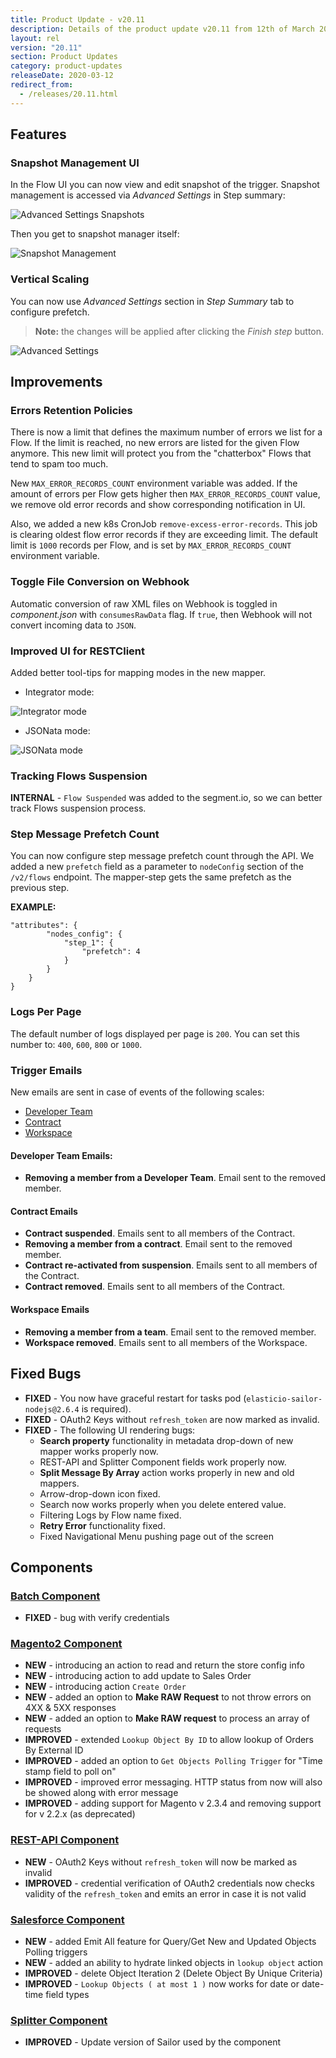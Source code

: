 ```yaml
---
title: Product Update - v20.11
description: Details of the product update v20.11 from 12th of March 2020.
layout: rel
version: "20.11"
section: Product Updates
category: product-updates
releaseDate: 2020-03-12
redirect_from:
  - /releases/20.11.html
---
```


## Features

### Snapshot Management UI

In the Flow UI you can now view and edit snapshot of the trigger. Snapshot management
is accessed via *Advanced Settings* in Step summary:

![Advanced Settings Snapshots](/assets/img/RN/20.11/snapshot-management.png)

Then you get to snapshot manager itself:

![Snapshot Management](/assets/img/RN/20.11/snapshot-management-2.png)

### Vertical Scaling

You can now use *Advanced Settings* section in *Step Summary* tab to configure prefetch.

> **Note:** the changes will be applied after clicking the *Finish step* button.

![Advanced Settings](/assets/img/RN/20.11/advanced-settings.png)

## Improvements

### Errors Retention Policies

There is now a limit that defines the maximum number of errors we list for a Flow.
If the limit is reached, no new errors are listed for the given Flow anymore.
This new limit will protect you from the "chatterbox" Flows that tend to spam too much.

New `MAX_ERROR_RECORDS_COUNT` environment variable was added. If the amount of
errors per Flow gets higher then `MAX_ERROR_RECORDS_COUNT` value, we remove old
error records and show corresponding notification in UI.

Also, we added a new k8s CronJob `remove-excess-error-records`. This job is
clearing oldest flow error records if they are exceeding limit. The default limit
is `1000` records per Flow, and is set by `MAX_ERROR_RECORDS_COUNT` environment variable.

### Toggle File Conversion on Webhook

Automatic conversion of raw XML files on Webhook is toggled in *component.json*
with `consumesRawData` flag. If `true`, then Webhook will not convert incoming data to `JSON`.

### Improved UI for RESTClient

Added better tool-tips for mapping modes in the new mapper.

- Integrator mode:

![Integrator mode](/assets/img/RN/20.11/integrator-mode.png)

- JSONata mode:

![JSONata mode](/assets/img/RN/20.11/jsonata-mode.png)


### Tracking Flows Suspension

**INTERNAL** - `Flow Suspended` was added to the segment.io, so we can better track
Flows suspension process.

### Step Message Prefetch Count

You can now configure step message prefetch count through the API. We added a
new `prefetch` field as a parameter to `nodeConfig` section of the `/v2/flows`
endpoint. The mapper-step gets the same prefetch as the previous step.

**EXAMPLE:**

```
"attributes": {
        "nodes_config": {
            "step_1": {
                "prefetch": 4
            }
        }
    }
}
```

### Logs Per Page

The default number of logs displayed per page is `200`. You can set this number to: `400`, `600`, `800` or `1000`.

### Trigger Emails

New emails are sent in case of events of the following scales:

- [Developer Team](#developer-team-emails)
- [Contract](#contract-emails)
- [Workspace](#workspace-emails)

#### Developer Team Emails:

*   **Removing a member from a Developer Team**. Email sent to the removed member.

#### Contract Emails

*   **Contract suspended**. Emails sent to all members of the Contract.
*   **Removing a member from a contract**. Email sent to the removed member.
*   **Contract re-activated from suspension**. Emails sent to all members of the Contract.
*   **Contract removed**. Emails sent to all members of the Contract.

#### Workspace Emails

*   **Removing a member from a team**. Email sent to the removed member.
*   **Workspace removed**. Emails sent to all members of the Workspace.

## Fixed Bugs

*   **FIXED** - You now have graceful restart for tasks pod (`elasticio-sailor-nodejs@2.6.4` is required).
*   **FIXED** - OAuth2 Keys without `refresh_token` are now marked as invalid.
*   **FIXED** - The following UI rendering bugs:
    *   **Search property** functionality in metadata drop-down of new mapper works properly now.
    *   REST-API and Splitter Component fields work properly now.
    *   **Split Message By Array** action works properly in new and old mappers.
    *   Arrow-drop-down icon fixed.
    *   Search now works properly when you delete entered value.
    *   Filtering Logs by Flow name fixed.
    *   **Retry Error** functionality fixed.
    *   Fixed Navigational Menu pushing page out of the screen


## Components


### [Batch Component](/components/batch/)

*   **FIXED** - bug with verify credentials

### [Magento2 Component](/components/magento2/)

*   **NEW** - introducing an action to read and return the store config info
*   **NEW** - introducing action to add update to Sales Order
*   **NEW** - introducing action `Create Order`
*   **NEW** - added an option to **Make RAW Request** to not throw errors on 4XX & 5XX responses
*   **NEW** - added an option to **Make RAW request** to process an array of requests
*   **IMPROVED** - extended `Lookup Object By ID` to allow lookup of Orders By External ID
*   **IMPROVED** - added an option to `Get Objects Polling Trigger` for "Time stamp field to poll on"
*   **IMPROVED** - improved error messaging. HTTP status from now will also be showed along with error message
*   **IMPROVED** - adding support for Magento v 2.3.4 and removing support for v 2.2.x (as deprecated)

### [REST-API Component](/components/rest-api/)

*   **NEW** - OAuth2 Keys without `refresh_token` will now be marked as invalid
*   **IMPROVED** - credential verification of OAuth2 credentials now checks validity of the `refresh_token` and emits an error in case it is not valid

### [Salesforce Component](/components/salesforce/)

*   **NEW** - added Emit All feature for Query/Get New and Updated Objects Polling triggers
*   **NEW** - added an ability to hydrate linked objects in `lookup object` action
*   **IMPROVED** - delete Object Iteration 2 (Delete Object By Unique Criteria)
*   **IMPROVED** - `Lookup Objects ( at most 1 )` now works for date or date-time field types


### [Splitter Component](/components/splitter/)

*   **IMPROVED** - Update version of Sailor used by the component
